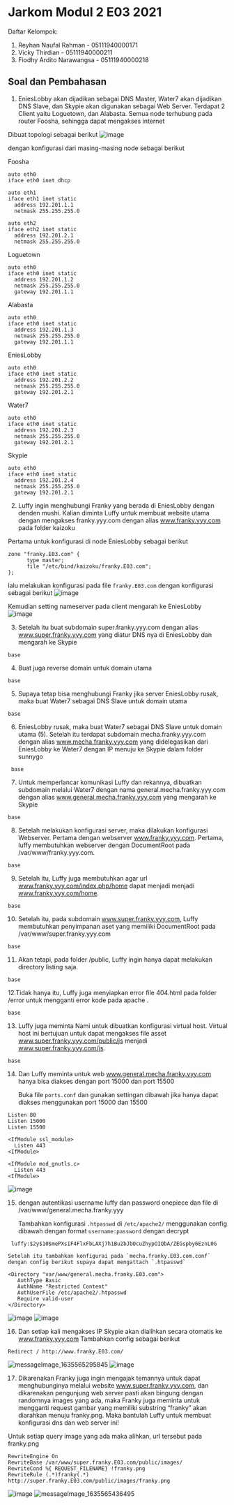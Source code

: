 # Jarkom Modul 2 E03 2021
Daftar Kelompok:
1. Reyhan Naufal Rahman - 05111940000171
2. Vicky Thirdian - 05111940000211
3. Fiodhy Ardito Narawangsa - 05111940000218

## Soal dan Pembahasan
1. EniesLobby akan dijadikan sebagai DNS Master, Water7 akan dijadikan DNS Slave, dan Skypie akan digunakan sebagai Web Server. Terdapat 2 Client yaitu Loguetown, dan Alabasta. Semua node terhubung pada router Foosha, sehingga dapat mengakses internet

  Dibuat topologi sebagai berikut
  ![image](https://user-images.githubusercontent.com/73778173/139527903-a3fe9724-5f2c-4cb1-8823-059e861aa303.png)
  
  dengan konfigurasi dari masing-masing node sebagai berikut
  
  Foosha
  ```
  auto eth0
iface eth0 inet dhcp

auto eth1
iface eth1 inet static
	address 192.201.1.1
	netmask 255.255.255.0

auto eth2
iface eth2 inet static
	address 192.201.2.1
	netmask 255.255.255.0

  ```
  Loguetown
  ```
  auto eth0
iface eth0 inet static
	address 192.201.1.2
	netmask 255.255.255.0
	gateway 192.201.1.1
  ```
  Alabasta
  ```
  auto eth0
iface eth0 inet static
	address 192.201.1.3
	netmask 255.255.255.0
	gateway 192.201.1.1

  ```
  EniesLobby
  ```
  auto eth0
iface eth0 inet static
	address 192.201.2.2
	netmask 255.255.255.0
	gateway 192.201.2.1
  ```
  Water7
  ```
  auto eth0
iface eth0 inet static
	address 192.201.2.3
	netmask 255.255.255.0
	gateway 192.201.2.1

  ```
  Skypie
  ```
  auto eth0
iface eth0 inet static
	address 192.201.2.4
	netmask 255.255.255.0
	gateway 192.201.2.1
  ```

2. Luffy ingin menghubungi Franky yang berada di EniesLobby dengan denden mushi. Kalian diminta Luffy untuk membuat website utama dengan mengakses franky.yyy.com dengan alias www.franky.yyy.com pada folder kaizoku

Pertama untuk konfigurasi di node EniesLobby sebagai berikut
  ```
  zone "franky.E03.com" {
        type master;
        file "/etc/bind/kaizoku/franky.E03.com";
};
  ```
  
  lalu melakukan konfigurasi pada file `franky.E03.com` dengan konfigurasi sebagai berikut
  ![image](https://user-images.githubusercontent.com/73778173/139528843-099dbe03-6b71-4718-9128-173a865c01e2.png)

  Kemudian setting nameserver pada client mengarah ke EniesLobby
  ![image](https://user-images.githubusercontent.com/73778173/139528912-9cb3eaf1-1ee7-4a84-9a08-637499e7fd6b.png)

3. Setelah itu buat subdomain super.franky.yyy.com dengan alias www.super.franky.yyy.com yang diatur DNS nya di EniesLobby dan mengarah ke Skypie
  ```
  base
  ```
4. Buat juga reverse domain untuk domain utama
  ```
  base
  ```
5. Supaya tetap bisa menghubungi Franky jika server EniesLobby rusak, maka buat Water7 sebagai DNS Slave untuk domain utama
  ```
  base
  ```
6. EniesLobby rusak, maka buat Water7 sebagai DNS Slave untuk domain utama (5). Setelah itu terdapat subdomain mecha.franky.yyy.com dengan alias www.mecha.franky.yyy.com yang didelegasikan dari EniesLobby ke Water7 dengan IP menuju ke Skypie dalam folder sunnygo
 ```
  base
 ```
7.  Untuk memperlancar komunikasi Luffy dan rekannya, dibuatkan subdomain melalui Water7 dengan nama general.mecha.franky.yyy.com dengan alias www.general.mecha.franky.yyy.com yang mengarah ke Skypie
  ```
  base
  ```
8. Setelah melakukan konfigurasi server, maka dilakukan konfigurasi Webserver. Pertama dengan webserver www.franky.yyy.com. Pertama, luffy membutuhkan webserver dengan DocumentRoot pada /var/www/franky.yyy.com.
  ```
  base
  ```
9. Setelah itu, Luffy juga membutuhkan agar url www.franky.yyy.com/index.php/home dapat menjadi menjadi www.franky.yyy.com/home. 

  ```
  base
  ```
10.  Setelah itu, pada subdomain www.super.franky.yyy.com, Luffy membutuhkan penyimpanan aset yang memiliki DocumentRoot pada /var/www/super.franky.yyy.com
  ```
  base
  ```
11. Akan tetapi, pada folder /public, Luffy ingin hanya dapat melakukan directory listing saja.
  ```
  base
  ```
12.Tidak hanya itu, Luffy juga menyiapkan error file 404.html pada folder /error untuk mengganti error kode pada apache . 
  ```
  base
  ```
13. Luffy juga meminta Nami untuk dibuatkan konfigurasi virtual host. Virtual host ini bertujuan untuk dapat mengakses file asset www.super.franky.yyy.com/public/js menjadi www.super.franky.yyy.com/js. 

  ```
  base
  ```
14. Dan Luffy meminta untuk web www.general.mecha.franky.yyy.com hanya bisa diakses dengan port 15000 dan port 15500
    
    Buka file `ports.conf` dan gunakan settingan dibawah jika hanya dapat diakses menggunakan port 15000 dan 15500
  ```
  Listen 80
  Listen 15000
  Listen 15500
  
  <IfModule ssl_module>
    Listen 443
  <IfModule>
  
  <IfModule mod_gnutls.c>
    Listen 443
  <IfModule>
  ```
![image](https://user-images.githubusercontent.com/59334824/139519281-9a87e428-6aea-4c7a-9fe3-90a279f9f2dc.png)

15. dengan autentikasi username luffy dan password onepiece dan file di /var/www/general.mecha.franky.yyy
    
    Tambahkan konfigurasi `.htpasswd` di `/etc/apache2/` menggunakan config dibawah dengan format `username:password` dengan decrypt 
 ```
  luffy:$2y$10$mePXsiF4FlxFbLAXj7h1Bu2bJbOcuZhypOIQbA/ZEGspby6EznL0G
 ```
    Setelah itu tambahkan konfigurai pada `mecha.franky.E03.com.conf` dengan config berikut supaya dapat mengattach `.htpasswd`
 ```
<Directory "var/www/general.mecha.franky.E03.com">
	AuthType Basic
	AuthName "Restricted Content"
	AuthUserFile /etc/apache2/.htpasswd
	Require valid-user
</Directory>
```

![image](https://user-images.githubusercontent.com/59334824/139519289-e21358b4-51a5-420b-ad9b-f9a8a0902d12.png)
![image](https://user-images.githubusercontent.com/59334824/139519300-98e37dfa-2d0d-4600-beb9-71f66678e872.png)

16. Dan setiap kali mengakses IP Skypie akan dialihkan secara otomatis ke www.franky.yyy.com
Tambahkan config sebagai berikut
```
Redirect / http://www.franky.E03.com/
```
 ![messageImage_1635565295845](https://user-images.githubusercontent.com/59334824/139519256-5b255200-c716-43a5-816d-e9d6cda99d30.jpg)
 ![image](https://user-images.githubusercontent.com/59334824/139519263-0332a5c7-4dfd-4f2d-8daa-f34743e4e029.png)

17. Dikarenakan Franky juga ingin mengajak temannya untuk dapat menghubunginya melalui website www.super.franky.yyy.com, dan dikarenakan pengunjung web server pasti akan bingung dengan randomnya images yang ada, maka Franky juga meminta untuk mengganti request gambar yang memiliki substring “franky” akan diarahkan menuju franky.png. Maka bantulah Luffy untuk membuat konfigurasi dns dan web server ini!

Untuk setiap query image yang ada maka alihkan, url tersebut pada franky.png
  ```
  RewriteEngine On
  RewriteBase /var/www/super.franky.E03.com/public/images/
  RewriteCond %{ REQUEST_FILENAME} !franky.png
  RewriteRule (.*)franky(.*) http://super.franky.E03.com/public/images/franky.png
  ```
![image](https://user-images.githubusercontent.com/59334824/139519238-824d9abc-bd44-44b1-8f0b-faf853b7b43b.png)
![messageImage_1635565436495](https://user-images.githubusercontent.com/59334824/139519243-7cfdba72-c2d3-47f6-824b-2293e9b42958.jpg)
